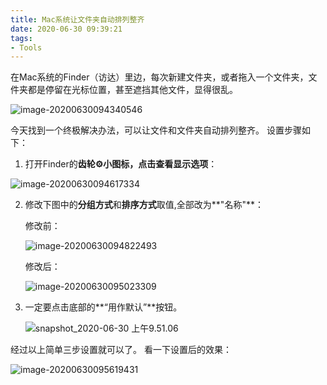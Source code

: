 ```yaml
---
title: Mac系统让文件夹自动排列整齐
date: 2020-06-30 09:39:21
tags:
- Tools
---
```


在Mac系统的Finder（访达）里边，每次新建文件夹，或者拖入一个文件夹，文件夹都是停留在光标位置，甚至遮挡其他文件，显得很乱。

![image-20200630094340546](https://cdn132.vieek.com/2020-06-30-015732.png)

今天找到一个终极解决办法，可以让文件和文件夹自动排列整齐。
设置步骤如下：

1. 打开Finder的**齿轮⚙**小图标，点击**查看显示选项**：

![image-20200630094617334](https://cdn132.vieek.com/2020-06-30-015755.png)

2. 修改下图中的**分组方式**和**排序方式**取值,全部改为**"名称"**：

   修改前：

   ![image-20200630094822493](https://cdn132.vieek.com/2020-06-30-015804.png)

   修改后：

   ![image-20200630095023309](https://cdn132.vieek.com/2020-06-30-015810.png)

3. 一定要点击底部的**“用作默认”**按钮。

   ![snapshot_2020-06-30 上午9.51.06](https://cdn132.vieek.com/2020-06-30-015816.png)

经过以上简单三步设置就可以了。
看一下设置后的效果：

![image-20200630095619431](https://cdn132.vieek.com/2020-06-30-015822.png)